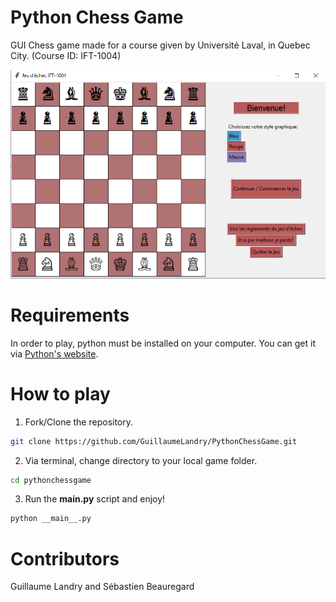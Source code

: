 # Python Chess Game

GUI Chess game made for a course given by Université Laval, in Quebec City. (Course ID: IFT-1004)

![InGame](https://github.com/GuillaumeLandry/PythonChessGame/blob/master/assets/ingame.PNG)

# Requirements

In order to play, python must be installed on your computer. You can get it via [Python's website](https://www.python.org/).

# How to play

1. Fork/Clone the repository.
```bash
git clone https://github.com/GuillaumeLandry/PythonChessGame.git
```

2. Via terminal, change directory to your local game folder.
```bash
cd pythonchessgame
```

3. Run the __main.py__ script and enjoy!
```bash
python __main__.py
```

# Contributors

Guillaume Landry and Sébastien Beauregard
